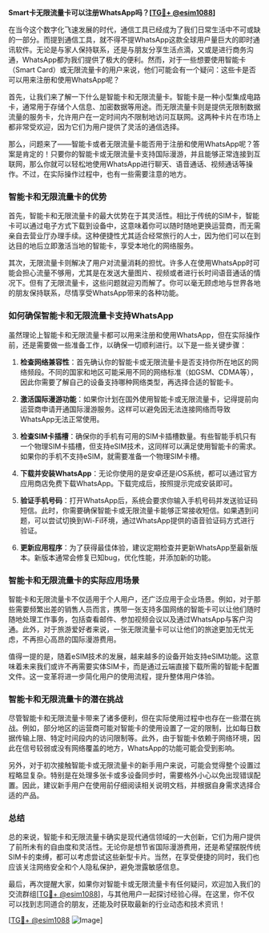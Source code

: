 **Smart卡无限流量卡可以注册WhatsApp吗？[[TG💪+ @esim1088](https://t.me/s/esim1088)]**

在当今这个数字化飞速发展的时代，通信工具已经成为了我们日常生活中不可或缺的一部分。而提到通信工具，就不得不提WhatsApp这款全球用户量巨大的即时通讯软件。无论是与家人保持联系，还是与朋友分享生活点滴，又或是进行商务沟通，WhatsApp都为我们提供了极大的便利。然而，对于一些想要使用智能卡（Smart Card）或无限流量卡的用户来说，他们可能会有一个疑问：这些卡是否可以用来注册和使用WhatsApp呢？

首先，让我们来了解一下什么是智能卡和无限流量卡。智能卡是一种小型集成电路卡，通常用于存储个人信息、加密数据等用途。而无限流量卡则是提供无限制数据流量的服务卡，允许用户在一定时间内不限制地访问互联网。这两种卡片在市场上都非常受欢迎，因为它们为用户提供了灵活的通信选择。

那么，问题来了——智能卡或者无限流量卡能否用于注册和使用WhatsApp呢？答案是肯定的！只要你的智能卡或无限流量卡支持国际漫游，并且能够正常连接到互联网，那么你就可以轻松地使用WhatsApp进行聊天、语音通话、视频通话等操作。不过，在实际操作过程中，也有一些需要注意的地方。

### **智能卡和无限流量卡的优势**

首先，智能卡和无限流量卡的最大优势在于其灵活性。相比于传统的SIM卡，智能卡可以通过电子方式下载到设备中，这意味着你可以随时随地更换运营商，而无需亲自去营业厅办理手续。这种便捷性尤其适合经常旅行的人士，因为他们可以在到达目的地后立即激活当地的智能卡，享受本地化的网络服务。

其次，无限流量卡则解决了用户对流量消耗的担忧。许多人在使用WhatsApp时可能会担心流量不够用，尤其是在发送大量图片、视频或者进行长时间语音通话的情况下。但有了无限流量卡，这些问题就迎刃而解了。你可以毫无顾虑地与世界各地的朋友保持联系，尽情享受WhatsApp带来的各种功能。

### **如何确保智能卡和无限流量卡支持WhatsApp**

虽然理论上智能卡和无限流量卡都可以用来注册和使用WhatsApp，但在实际操作前，还是需要做一些准备工作，以确保一切顺利进行。以下是一些关键步骤：

1. **检查网络兼容性**：首先确认你的智能卡或无限流量卡是否支持你所在地区的网络频段。不同的国家和地区可能采用不同的网络标准（如GSM、CDMA等），因此你需要了解自己的设备支持哪种网络类型，再选择合适的智能卡。

2. **激活国际漫游功能**：如果你计划在国外使用智能卡或无限流量卡，记得提前向运营商申请开通国际漫游服务。这样可以避免因无法连接网络而导致WhatsApp无法正常使用。

3. **检查SIM卡插槽**：确保你的手机有可用的SIM卡插槽数量。有些智能手机只有一个物理SIM卡插槽，但支持eSIM技术，这同样可以满足使用智能卡的需求。如果你的手机不支持eSIM，就需要准备一个物理SIM卡槽。

4. **下载并安装WhatsApp**：无论你使用的是安卓还是iOS系统，都可以通过官方应用商店免费下载WhatsApp。下载完成后，按照提示完成安装即可。

5. **验证手机号码**：打开WhatsApp后，系统会要求你输入手机号码并发送验证码短信。此时，你需要确保智能卡或无限流量卡能够正常接收短信。如果遇到问题，可以尝试切换到Wi-Fi环境，通过WhatsApp提供的语音验证码方式进行验证。

6. **更新应用程序**：为了获得最佳体验，建议定期检查并更新WhatsApp至最新版本。新版本通常会修复已知bug，优化性能，并添加新的功能。

### **智能卡和无限流量卡的实际应用场景**

智能卡和无限流量卡不仅适用于个人用户，还广泛应用于企业场景。例如，对于那些需要频繁出差的销售人员而言，携带一张支持多国网络的智能卡可以让他们随时随地处理工作事务，包括查看邮件、参加视频会议以及通过WhatsApp与客户沟通。此外，对于旅游爱好者来说，一张无限流量卡可以让他们的旅途更加无忧无虑，不再担心高昂的国际漫游费用。

值得一提的是，随着eSIM技术的发展，越来越多的设备开始支持eSIM功能。这意味着未来我们或许不再需要实体SIM卡，而是通过云端直接下载所需的智能卡配置文件。这一变革将进一步简化用户的使用流程，提升整体用户体验。

### **智能卡和无限流量卡的潜在挑战**

尽管智能卡和无限流量卡带来了诸多便利，但在实际使用过程中也存在一些潜在挑战。例如，部分地区的运营商可能对智能卡的使用设置了一定的限制，比如每日数据传输上限、特定时间段内的访问限制等。此外，由于智能卡依赖于网络环境，因此在信号较弱或没有网络覆盖的地方，WhatsApp的功能可能会受到影响。

另外，对于初次接触智能卡或无限流量卡的新手用户来说，可能会觉得整个设置过程略显复杂。特别是在处理多张卡或多设备同步时，需要格外小心以免出现错误配置。因此，建议新手用户在使用前仔细阅读相关说明文档，并根据自身需求选择合适的产品。

### **总结**

总的来说，智能卡和无限流量卡确实是现代通信领域的一大创新，它们为用户提供了前所未有的自由度和灵活性。无论你是想节省国际漫游费用，还是希望摆脱传统SIM卡的束缚，都可以考虑尝试这些新型卡片。当然，在享受便捷的同时，我们也应该关注网络安全和个人隐私保护，避免泄露敏感信息。

最后，再次提醒大家，如果你对智能卡或无限流量卡有任何疑问，欢迎加入我们的交流群组[[TG💪+ @esim1088](https://t.me/s/esim1088)]，与其他用户一起探讨经验心得。在这里，你不仅可以找到志同道合的朋友，还能及时获取最新的行业动态和技术资讯！

[[TG💪+ @esim1088](https://t.me/s/esim1088) ![Image](https://i.postimg.cc/4NQfJmqS/Snipaste-2025-05-13-00-14-12.png)]